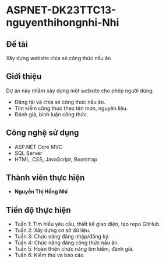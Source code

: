 # ASPNET-DK23TTC13-nguyenthihongnhi-Nhi  

## Đề tài  
Xây dựng website chia sẻ công thức nấu ăn  

## Giới thiệu  
Dự án này nhằm xây dựng một website cho phép người dùng:  
- Đăng tải và chia sẻ công thức nấu ăn.  
- Tìm kiếm công thức theo tên món, nguyên liệu.  
- Đánh giá, bình luận công thức.  

## Công nghệ sử dụng  
- ASP.NET Core MVC  
- SQL Server  
- HTML, CSS, JavaScript, Bootstrap  

## Thành viên thực hiện  
- **Nguyễn Thị Hồng Nhi**  

## Tiến độ thực hiện  
- Tuần 1: Tìm hiểu yêu cầu, thiết kế giao diện, tạo repo GitHub.  
- Tuần 2: Xây dựng cơ sở dữ liệu.  
- Tuần 3: Chức năng đăng nhập/đăng ký.  
- Tuần 4: Chức năng đăng công thức nấu ăn.  
- Tuần 5: Hoàn thiện chức năng tìm kiếm, đánh giá.  
- Tuần 6: Kiểm thử và báo cáo.  
